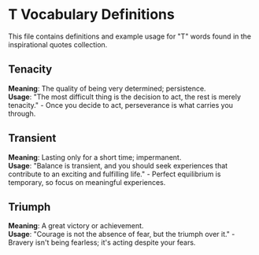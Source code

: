 # T Vocabulary Definitions

This file contains definitions and example usage for "T" words found in the inspirational quotes collection.

## Tenacity
**Meaning**: The quality of being very determined; persistence.  
**Usage**: "The most difficult thing is the decision to act, the rest is merely tenacity." - Once you decide to act, perseverance is what carries you through.

## Transient
**Meaning**: Lasting only for a short time; impermanent.  
**Usage**: "Balance is transient, and you should seek experiences that contribute to an exciting and fulfilling life." - Perfect equilibrium is temporary, so focus on meaningful experiences.

## Triumph
**Meaning**: A great victory or achievement.  
**Usage**: "Courage is not the absence of fear, but the triumph over it." - Bravery isn't being fearless; it's acting despite your fears.